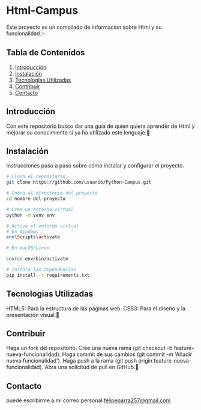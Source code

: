 # Html-Campus


Este proyecto es un compilado de informacion sobre Html y su funcionalidad.✨

## Tabla de Contenidos

1. [Introducción](#introducción)
2. [Instalación](#instalación)
3. [Tecnologías Utilizadas](#tecnologíasUtilizadas)
4. [Contribuir](#contribuir)
5. [Contacto](#contacto)

## Introducción

Con este repositorio busco dar una guía de quien quiera aprender de Html y mejorar su conocimiento si ya ha utilizado este lenguaje.:art:

## Instalación

Instrucciones paso a paso sobre cómo instalar y configurar el proyecto.

```sh
# Clona el repositorio
git clone https://github.com/usuario/Python-Campus.git

# Entra al directorio del proyecto
cd nombre-del-proyecto

# Crea un entorno virtual 
python -m venv env

# Activa el entorno virtual
# En Windows
env\Scripts\activate

# En macOS/Linux

source env/bin/activate

# Instala las dependencias
pip install -r requirements.txt
```
## Tecnologias Utilizadas
HTML5: Para la estructura de las páginas web. CSS3: Para el diseño y la presentación visual.🔨




## Contribuir
Haga un fork del repositorio. Cree una nueva rama (git checkout -b feature-nueva-funcionalidad). Haga commit de sus cambios (git commit -m 'Añadir nueva funcionalidad'). Haga push a la rama (git push origin feature-nueva-funcionalidad). Abra una solicitud de pull en GitHub.🔧

 ## Contacto
puede escribirme a mi correo personal felipeparra257@gmail.com
